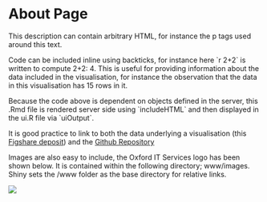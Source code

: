 <h1>About Page</h1>

<p>This description can contain arbitrary HTML, for instance the p tags used around this text.</p>

<p>Code can be included inline using backticks, for instance here `r 2+2` is written to compute 2+2: 4. This is useful for providing information about the data included in the visualisation, for instance the observation that the data in this visualisation has 15 rows in it.</p>

<p>Because the code above is dependent on objects defined in the server, this .Rmd file is rendered server side using `includeHTML` and then displayed in the ui.R file via `uiOutput`.</p>

<p>It is good practice to link to both the data underlying a visualisation (this <a href="https://dx.doi.org/10.6084/m9.figshare.3425729">Figshare deposit</a>) and the <a href=https://github.com/martinjhnhadley/OxfordIDN_Shiny-App-Templates/Layouts/navbarMenu">Github Repository</a>

<p>Images are also easy to include, the Oxford IT Services logo has been shown below. It is contained within the following directory; www/images. Shiny sets the /www folder as the base directory for relative links.</p>


<p><img src="images/it-services.png"/></p>
